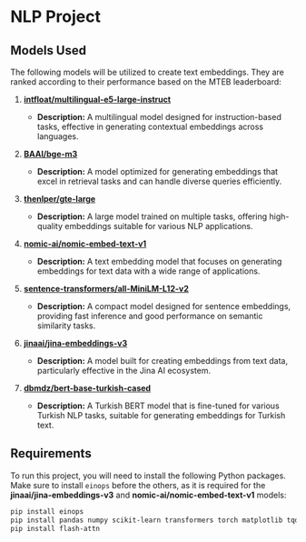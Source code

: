 # NLP Project

## Models Used

The following models will be utilized to create text embeddings. They are ranked according to their performance based on the MTEB leaderboard:

1. **[intfloat/multilingual-e5-large-instruct](https://huggingface.co/intfloat/multilingual-e5-large-instruct)**
   - **Description:** A multilingual model designed for instruction-based tasks, effective in generating contextual embeddings across languages.

2. **[BAAI/bge-m3](https://huggingface.co/BAAI/bge-m3)**
   - **Description:** A model optimized for generating embeddings that excel in retrieval tasks and can handle diverse queries efficiently.

3. **[thenlper/gte-large](https://huggingface.co/thenlper/gte-large)**
   - **Description:** A large model trained on multiple tasks, offering high-quality embeddings suitable for various NLP applications.

4. **[nomic-ai/nomic-embed-text-v1](https://huggingface.co/nomic-ai/nomic-embed-text-v1)**
   - **Description:** A text embedding model that focuses on generating embeddings for text data with a wide range of applications.

5. **[sentence-transformers/all-MiniLM-L12-v2](https://huggingface.co/sentence-transformers/all-MiniLM-L12-v2)**
   - **Description:** A compact model designed for sentence embeddings, providing fast inference and good performance on semantic similarity tasks.

6. **[jinaai/jina-embeddings-v3](https://huggingface.co/jinaai/jina-embeddings-v3)**
   - **Description:** A model built for creating embeddings from text data, particularly effective in the Jina AI ecosystem.

7. **[dbmdz/bert-base-turkish-cased](https://huggingface.co/dbmdz/bert-base-turkish-cased)**
   - **Description:** A Turkish BERT model that is fine-tuned for various Turkish NLP tasks, suitable for generating embeddings for Turkish text.

## Requirements

To run this project, you will need to install the following Python packages. Make sure to install `einops` before the others, as it is required for the **jinaai/jina-embeddings-v3** and **nomic-ai/nomic-embed-text-v1** models:

```bash
pip install einops
pip install pandas numpy scikit-learn transformers torch matplotlib tqdm
pip install flash-attn
